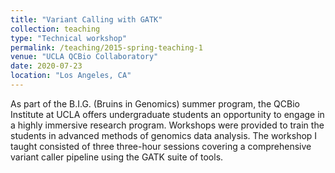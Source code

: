 ```yaml
---
title: "Variant Calling with GATK"
collection: teaching
type: "Technical workshop"
permalink: /teaching/2015-spring-teaching-1
venue: "UCLA QCBio Collaboratory"
date: 2020-07-23
location: "Los Angeles, CA"
---
```


As part of the B.I.G. (Bruins in Genomics) summer program, the QCBio Institute at UCLA offers undergraduate students an opportunity to engage in a highly immersive research program. Workshops were provided to train the students in advanced methods of genomics data analysis. The workshop I taught consisted of three three-hour sessions covering a comprehensive variant caller pipeline using the GATK suite of tools.



